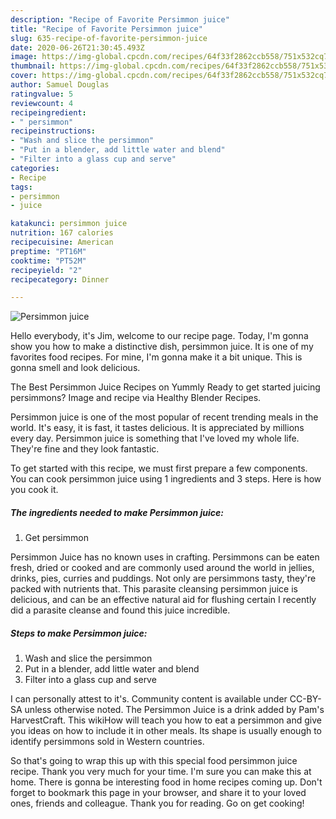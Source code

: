 ```yaml
---
description: "Recipe of Favorite Persimmon juice"
title: "Recipe of Favorite Persimmon juice"
slug: 635-recipe-of-favorite-persimmon-juice
date: 2020-06-26T21:30:45.493Z
image: https://img-global.cpcdn.com/recipes/64f33f2862ccb558/751x532cq70/persimmon-juice-recipe-main-photo.jpg
thumbnail: https://img-global.cpcdn.com/recipes/64f33f2862ccb558/751x532cq70/persimmon-juice-recipe-main-photo.jpg
cover: https://img-global.cpcdn.com/recipes/64f33f2862ccb558/751x532cq70/persimmon-juice-recipe-main-photo.jpg
author: Samuel Douglas
ratingvalue: 5
reviewcount: 4
recipeingredient:
- " persimmon"
recipeinstructions:
- "Wash and slice the persimmon"
- "Put in a blender, add little water and blend"
- "Filter into a glass cup and serve"
categories:
- Recipe
tags:
- persimmon
- juice

katakunci: persimmon juice 
nutrition: 167 calories
recipecuisine: American
preptime: "PT16M"
cooktime: "PT52M"
recipeyield: "2"
recipecategory: Dinner

---
```



![Persimmon juice](https://img-global.cpcdn.com/recipes/64f33f2862ccb558/751x532cq70/persimmon-juice-recipe-main-photo.jpg)

Hello everybody, it's Jim, welcome to our recipe page. Today, I'm gonna show you how to make a distinctive dish, persimmon juice. It is one of my favorites food recipes. For mine, I'm gonna make it a bit unique. This is gonna smell and look delicious.

The Best Persimmon Juice Recipes on Yummly Ready to get started juicing persimmons? Image and recipe via Healthy Blender Recipes.

Persimmon juice is one of the most popular of recent trending meals in the world. It's easy, it is fast, it tastes delicious. It is appreciated by millions every day. Persimmon juice is something that I've loved my whole life. They're fine and they look fantastic.


To get started with this recipe, we must first prepare a few components. You can cook persimmon juice using 1 ingredients and 3 steps. Here is how you cook it.

<!--inarticleads1-->

##### The ingredients needed to make Persimmon juice:

1. Get  persimmon


Persimmon Juice has no known uses in crafting. Persimmons can be eaten fresh, dried or cooked and are commonly used around the world in jellies, drinks, pies, curries and puddings. Not only are persimmons tasty, they&#39;re packed with nutrients that. This parasite cleansing persimmon juice is delicious, and can be an effective natural aid for flushing certain I recently did a parasite cleanse and found this juice incredible. 

<!--inarticleads2-->

##### Steps to make Persimmon juice:

1. Wash and slice the persimmon
1. Put in a blender, add little water and blend
1. Filter into a glass cup and serve


I can personally attest to it&#39;s. Community content is available under CC-BY-SA unless otherwise noted. The Persimmon Juice is a drink added by Pam&#39;s HarvestCraft. This wikiHow will teach you how to eat a persimmon and give you ideas on how to include it in other meals. Its shape is usually enough to identify persimmons sold in Western countries. 

So that's going to wrap this up with this special food persimmon juice recipe. Thank you very much for your time. I'm sure you can make this at home. There is gonna be interesting food in home recipes coming up. Don't forget to bookmark this page in your browser, and share it to your loved ones, friends and colleague. Thank you for reading. Go on get cooking!
